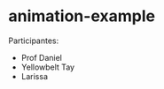 # animation-example

Participantes:

<ul>
	<li>Prof Daniel</li>
	<li>Yellowbelt Tay</li>
	<li> Larissa</li>
</ul>
